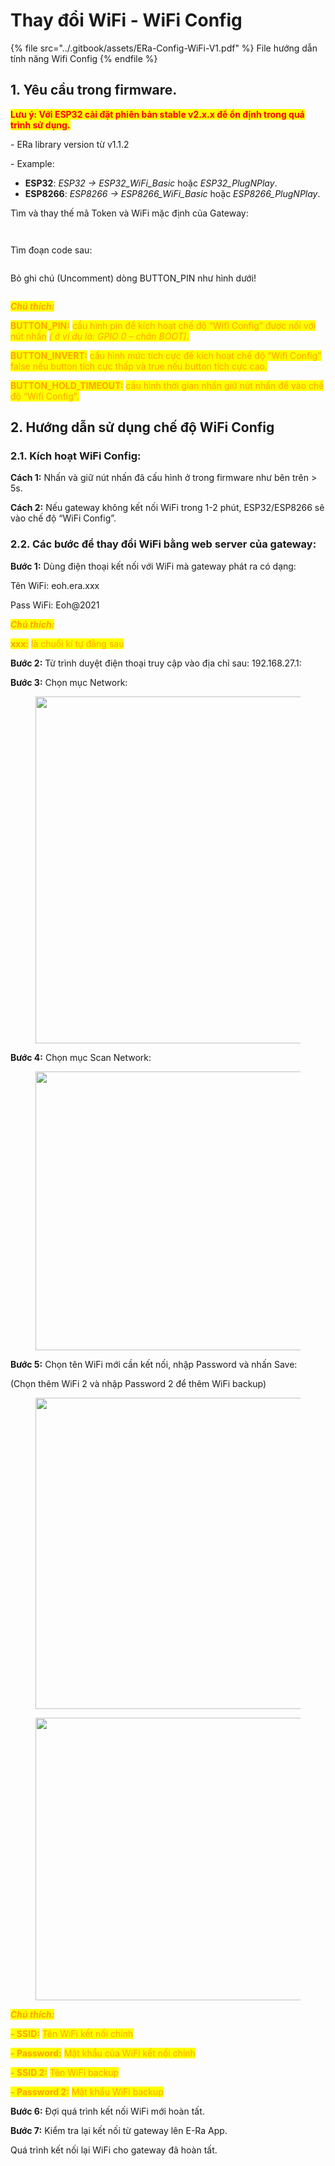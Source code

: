 # Thay đổi WiFi - WiFi Config



{% file src="../.gitbook/assets/ERa-Config-WiFi-V1.pdf" %}
File hướng dẫn tính năng Wifi Config
{% endfile %}

## 1. Yêu cầu trong firmware.

<mark style="color:red;">**Lưu ý: Với ESP32 cài đặt phiên bản stable v2.x.x để ổn định trong quá trình sử dụng.**</mark>

\- ERa library version từ v1.1.2

\- Example:

* **ESP32**: _ESP32 -> ESP32\_WiFi\_Basic_ hoặc _ESP32\_PlugNPlay_.
* **ESP8266**: _ESP8266 -> ESP8266\_WiFi\_Basic_ hoặc _ESP8266\_PlugNPlay_.

Tìm và thay thế mã Token và WiFi mặc định của Gateway:

<figure><img src="../.gitbook/assets/image (361).png" alt=""><figcaption></figcaption></figure>

<figure><img src="../.gitbook/assets/image (362).png" alt=""><figcaption></figcaption></figure>

Tìm đoạn code sau:

<figure><img src="../.gitbook/assets/image (363).png" alt=""><figcaption></figcaption></figure>

Bỏ ghi chú (Uncomment) dòng BUTTON\_PIN như hình dưới!

&#x20;

<figure><img src="../.gitbook/assets/image (365).png" alt=""><figcaption></figcaption></figure>

_<mark style="color:orange;">**Chú thích:**</mark>_

<mark style="color:orange;">**BUTTON\_PIN:**</mark> <mark style="color:orange;"></mark><mark style="color:orange;">cầu hình pin để kích hoạt chế độ “Wifi Config” được nối với nút nhấn</mark> <mark style="color:orange;"></mark>_<mark style="color:orange;">( ở ví dụ là: GPIO 0 – chân BOOT).</mark>_

<mark style="color:orange;">**BUTTON\_INVERT:**</mark> <mark style="color:orange;"></mark><mark style="color:orange;">cấu hình mức tích cực để kích hoạt chế độ “Wifi Config” false nếu button tích cực thấp và true nếu button tích cực cao.</mark>

<mark style="color:orange;">**BUTTON\_HOLD\_TIMEOUT:**</mark>  <mark style="color:orange;"></mark><mark style="color:orange;">cấu hình thời gian nhấn giữ nút nhấn để vào chế độ “Wifi Config”.</mark>



## 2. Hướng dẫn sử dụng chế độ WiFi Config

### 2.1. Kích hoạt WiFi Config:

**Cách 1:** Nhấn và giữ nút nhấn đã cấu hình ở trong firmware như bên trên > 5s.

**Cách 2:** Nếu gateway không kết nối WiFi trong 1-2 phút, ESP32/ESP8266 sẽ vào chế độ “WiFi Config”.



### 2.2. Các bước để thay đổi WiFi bằng web server của gateway:

**Bước 1:** Dùng điện thoại kết nối với WiFi mà gateway phát ra có dạng:

Tên WiFi:  eoh.era.xxx

Pass WiFi: Eoh@2021

_<mark style="color:orange;">**Chú thích:**</mark>_

&#x20;           <mark style="color:orange;"></mark><mark style="color:orange;">**xxx:**</mark> <mark style="color:orange;"></mark><mark style="color:orange;">là chuổi kí tự đằng sau</mark>

**Bước 2:** Từ trình duyệt điện thoại truy cập vào địa chỉ sau: 192.168.27.1:

**Bước 3:** Chọn mục Network:

<figure><img src="../.gitbook/assets/image (366).png" alt="" width="555"><figcaption></figcaption></figure>

**Bước 4:** Chọn mục Scan Network:

<figure><img src="../.gitbook/assets/image (367).png" alt="" width="446"><figcaption></figcaption></figure>

**Bước 5:** Chọn tên WiFi mới cần kết nối, nhập Password và nhấn Save:

(Chọn thêm WiFi 2 và nhập Password 2 để thêm WiFi backup)

<figure><img src="../.gitbook/assets/image (369).png" alt="" width="498"><figcaption></figcaption></figure>

<figure><img src="../.gitbook/assets/image (370).png" alt="" width="452"><figcaption></figcaption></figure>

_<mark style="color:orange;">**Chú thích:**</mark>_

&#x20;           <mark style="color:orange;">**- SSID:**</mark> <mark style="color:orange;"></mark><mark style="color:orange;">Tên WiFi kết nối chính</mark>

&#x20;           _<mark style="color:orange;">**-**</mark>_<mark style="color:orange;">**&#x20;**</mark><mark style="color:orange;">**Password:**</mark> <mark style="color:orange;"></mark><mark style="color:orange;">Mật khẩu của WiFi kết nối chính</mark>

&#x20;           <mark style="color:orange;">**- SSID 2:**</mark> <mark style="color:orange;"></mark><mark style="color:orange;">Tên WiFi backup</mark>

&#x20;           _<mark style="color:orange;">**-**</mark>_<mark style="color:orange;">**&#x20;**</mark><mark style="color:orange;">**Password 2:**</mark> <mark style="color:orange;"></mark><mark style="color:orange;">Mật khẩu WiFi backup</mark>

**Bước 6:** Đợi quá trình kết nối WiFi mới hoàn tất.

**Bước 7:** Kiểm tra lại kết nối từ gateway lên E-Ra App.

Quá trình kết nối lại WiFi cho gateway đã hoàn tất.
